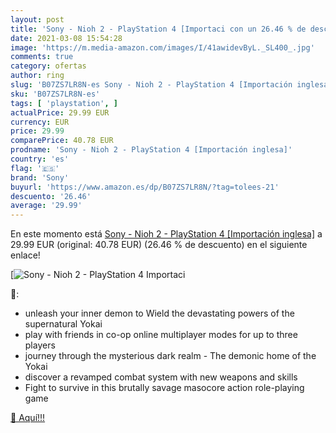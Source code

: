 ```yaml
---
layout: post
title: 'Sony - Nioh 2 - PlayStation 4 [Importaci con un 26.46 % de descuento'
date: 2021-03-08 15:54:28
image: 'https://m.media-amazon.com/images/I/41awidevByL._SL400_.jpg'
comments: true
category: ofertas
author: ring
slug: 'B07ZS7LR8N-es Sony - Nioh 2 - PlayStation 4 [Importación inglesa]'
sku: 'B07ZS7LR8N-es'
tags: [ 'playstation', ]
actualPrice: 29.99 EUR
currency: EUR
price: 29.99
comparePrice: 40.78 EUR
prodname: 'Sony - Nioh 2 - PlayStation 4 [Importación inglesa]'
country: 'es'
flag: '🇪🇸'
brand: 'Sony'
buyurl: 'https://www.amazon.es/dp/B07ZS7LR8N/?tag=tolees-21'
descuento: '26.46'
average: '29.99'
---
```


En este momento está [Sony - Nioh 2 - PlayStation 4 [Importación inglesa]](https://www.amazon.es/dp/B07ZS7LR8N/?tag=tolees-21) a 29.99 EUR (original: 40.78 EUR) (26.46 %  de descuento) en el siguiente enlace!

[![Sony - Nioh 2 - PlayStation 4 [Importaci](https://m.media-amazon.com/images/I/41awidevByL._SL400_.jpg)](https://www.amazon.es/dp/B07ZS7LR8N/?tag=tolees-21)

🔎:

- unleash your inner demon to Wield the devastating powers of the supernatural Yokai
- play with friends in co-op online multiplayer modes for up to three players
- journey through the mysterious dark realm - The demonic home of the Yokai
- discover a revamped combat system with new weapons and skills
- Fight to survive in this brutally savage masocore action role-playing game

[🛒 Aquí!!!](https://www.amazon.es/dp/B07ZS7LR8N/?tag=tolees-21)
